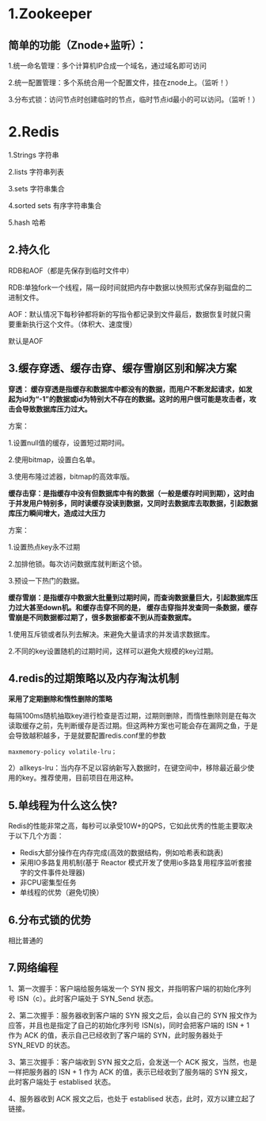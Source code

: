 # 1.Zookeeper

## 简单的功能（Znode+监听）：

1.统一命名管理：多个计算机IP合成一个域名，通过域名即可访问

2.统一配置管理：多个系统合用一个配置文件，挂在znode上。（监听！）

3.分布式锁：访问节点时创建临时的节点，临时节点id最小的可以访问。（监听！）



# 2.Redis

1.Strings 字符串

2.lists      字符串列表

3.sets     字符串集合

4.sorted sets     有序字符串集合

5.hash 哈希

## 2.持久化

RDB和AOF（都是先保存到临时文件中）

RDB:单独fork一个线程，隔一段时间就把内存中数据以快照形式保存到磁盘的二进制文件。

AOF：默认情况下每秒钟都将新的写指令都记录到文件最后，数据恢复时就只需要重新执行这个文件。（体积大、速度慢）

默认是AOF

## 3.缓存穿透、缓存击穿、缓存雪崩区别和解决方案

**穿透： 缓存穿透是指缓存和数据库中都没有的数据，而用户不断发起请求，如发起为id为“-1”的数据或id为特别大不存在的数据。这时的用户很可能是攻击者，攻击会导致数据库压力过大。**

方案：

1.设置null值的缓存，设置短过期时间。

2.使用bitmap，设置白名单。

3.使用布隆过滤器，bitmap的高效率版。

  **缓存击穿：是指缓存中没有但数据库中有的数据（一般是缓存时间到期），这时由于并发用户特别多，同时读缓存没读到数据，又同时去数据库去取数据，引起数据库压力瞬间增大，造成过大压力**

方案：

1.设置热点key永不过期

2.加排他锁。每次访问数据库就判断这个锁。

3.预设一下热门的数据。

 **缓存雪崩：是指缓存中数据大批量到过期时间，而查询数据量巨大，引起数据库压力过大甚至down机。和缓存击穿不同的是，    缓存击穿指并发查同一条数据，缓存雪崩是不同数据都过期了，很多数据都查不到从而查数据库。**

1.使用互斥锁或者队列去解决。来避免大量请求的并发请求数据库。

2.不同的key设置随机的过期时间，这样可以避免大规模的key过期。

## 4.redis的过期策略以及内存淘汰机制

**采用了定期删除和惰性删除的策略**

每隔100ms随机抽取key进行检查是否过期，过期则删除，而惰性删除则是在每次读取缓存之前，先判断缓存是否过期。但这两种方案也可能会存在漏网之鱼，于是会导致越积越多，于是就要配置redis.conf里的参数

```
maxmemory-policy volatile-lru；
```

2）allkeys-lru：当内存不足以容纳新写入数据时，在键空间中，移除最近最少使用的key。推荐使用，目前项目在用这种。

## 5.单线程为什么这么快?

Redis的性能非常之高，每秒可以承受10W+的QPS，它如此优秀的性能主要取决于以下几个方面：

- Redis大部分操作在内存完成(高效的数据结构，例如哈希表和跳表)
- 采用IO多路复用机制(基于 Reactor 模式开发了使用io多路复用程序监听套接字的文件事件处理器)
- 非CPU密集型任务
- 单线程的优势（避免切换）

## 6.分布式锁的优势

相比普通的

## 7.网络编程

1、第一次握手：客户端给服务端发一个 SYN 报文，并指明客户端的初始化序列号 ISN（c）。此时客户端处于 SYN_Send 状态。

2、第二次握手：服务器收到客户端的 SYN 报文之后，会以自己的 SYN 报文作为应答，并且也是指定了自己的初始化序列号 ISN(s)，同时会把客户端的 ISN + 1 作为 ACK 的值，表示自己已经收到了客户端的 SYN，此时服务器处于 SYN_REVD 的状态。

3、第三次握手：客户端收到 SYN 报文之后，会发送一个 ACK 报文，当然，也是一样把服务器的 ISN + 1 作为 ACK 的值，表示已经收到了服务端的 SYN 报文，此时客户端处于 establised 状态。

4、服务器收到 ACK 报文之后，也处于 establised 状态，此时，双方以建立起了链接。
